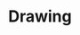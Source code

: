 ---
layout: art
title: "Drawing"
image: "assets/img/IMG_1788.jpg"
year: 2025
medium: Traditional
description:
tags:
category: 
featured: false
blog_posts:
---